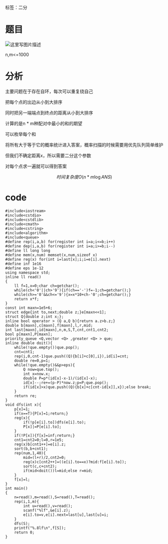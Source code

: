 ﻿---
subtitle: "果然大多数乱搞题都和二分有关"
tags: 
 - 基础算法-二分
grammar_cjkRuby: true
catalog: true
layout:  post
header-img: "img/header/P12.jpg"
preview-img: "/img/preview/P12.jpg"
---
标签：二分

# 题目

![这里写图片描述](http://img.blog.csdn.net/20180305112509663?watermark/2/text/aHR0cDovL2Jsb2cuY3Nkbi5uZXQvcXdlcnR5MTEyNQ==/font/5a6L5L2T/fontsize/400/fill/I0JBQkFCMA==/dissolve/70)

n,m<=1000

# 分析

主要问题在于存在自环，每次可以重复绕自己

把每个点的出边从小到大排序

同时把另一端端点到终点的距离从小到大排序

计算的是n * m种配对中最小的和的期望

可以枚举每个和

将所有大于等于它的概率统计进入答案，概率扫描的时候需要用优先队列简单维护

但我们不确定距离x，所以需要二分这个参数

对每个点求一遍就可以得到答案

$$时间复杂度O(n * m\log ANS)$$

# code
```
#include<iostream>
#include<cstdio>
#include<cstdlib>
#include<cmath>
#include<cstring>
#include<algorithm>
#include<queue>
#define rep(i,a,b) for(register int i=a;i<=b;i++)
#define dep(i,a,b) for(register int i=a;i>=b;i--)
#define ll long long
#define mem(x,num) memset(x,num,sizeof x)
#define reg(x) for(int i=last[x];i;i=e[i].next)
#define inf 1e16
#define eps 1e-12
using namespace std;
inline ll read()
{
	ll f=1,x=0;char ch=getchar();
	while(ch<'0'||ch>'9'){if(ch=='-')f=-1;ch=getchar();}
	while(ch>='0'&&ch<='9'){x=x*10+ch-'0';ch=getchar();}
	return x*f;
}
const int maxn=1e5+6;
struct edge{int to,next;double z;}e[maxn<<1];
struct Q{double z;int x;};
inline bool operator > (Q a,Q b){return a.z>b.z;}
double b[maxn],c[maxn],f[maxn],l,r,mid;
int last[maxn],id[maxn],n,m,S,T,cnt,cnt1,cnt2;
bool p[maxn],P[maxn];
priority_queue <Q,vector <Q> ,greater <Q> > que;
inline double doit(){
	while(!que.empty())que.pop();
	cnt=cnt1;
	rep(i,0,cnt-1)que.push((Q){b[i]+c[0],i}),id[i]=cnt;
	double re=0,p=1;
	while(!que.empty()&&p>eps){
		Q now=que.top();
		int x=now.x;
		double P=p*(id[x]-x-1)/(id[x]-x);
		id[x]--;re+=(p-P)*now.z;p=P;que.pop();
		if(id[x]>x)que.push((Q){b[x]+c[cnt-id[x]],x});else break;
	}
	return re;
}
void dfs(int x){
	p[x]=1;
	if(x==T){P[x]=1;return;}
	reg(x){
		if(!p[e[i].to])dfs(e[i].to);
		P[x]|=P[e[i].to];
	}
	if(!P[x]){f[x]=inf;return;}
	cnt1=cnt2=0;l=0,r=1e5;
	reg(x)b[cnt1++]=e[i].z;
	sort(b,b+cnt1);
	rep(num,1,40){
		mid=(l+r)/2,cnt2=0;
		reg(x)c[cnt2++]=((e[i].to==x)?mid:f[e[i].to]);
		sort(c,c+cnt2);
		if(mid<doit())l=mid;else r=mid;
	}
	f[x]=l;
}
int main()
{
	n=read(),m=read(),S=read(),T=read();
	rep(i,1,m){
		int u=read(),v=read();
		scanf("%lf",&e[i].z);
		e[i].to=v,e[i].next=last[u],last[u]=i;
	}
	dfs(S);
	printf("%.8lf\n",f[S]);
	return 0;
}
```
